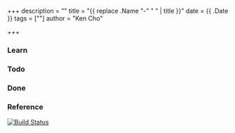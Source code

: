 +++
description = ""
title = "{{ replace .Name "-" " " | title }}"
date = {{ .Date }}
tags = [""]
author = "Ken Cho"

+++  
### Learn


### Todo


### Done


### Reference


[![Build Status](https://travis-ci.org/kencho51/gigathing.svg?branch=master)](https://travis-ci.org/kencho51/gigathing)


